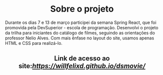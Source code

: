 <div>
  <h1 align="center">
    Sobre o projeto
  </h1>
</div>

<p>
  Durante os dias 7 e 13 de março participei da semana Spring React, que foi promovida pela DevSuperior - escola de programação. Desenvolvi o projeto da trilha para iniciantes do catálogo de filmes, seguindo as orientações do professor Nelio Alves. Com mais ênfase no layout do site, usamos apenas HTML e CSS para realizá-lo.
</p>

<div>
  <h2 align="center"> Link de acesso ao site:<a href="https://willfelixd.github.io/dsmovie/"><i>https://willfelixd.github.io/dsmovie/</i></a></h2>
</div>
 

